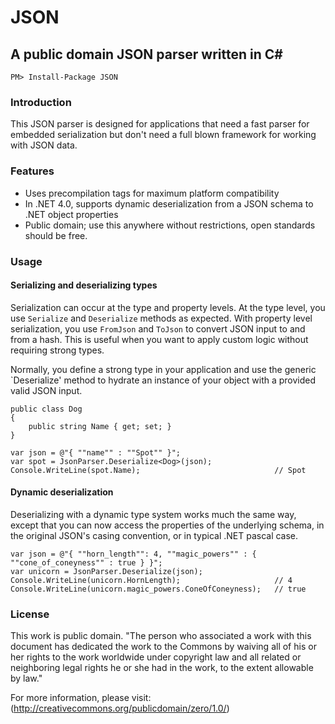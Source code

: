 # JSON
## A public domain JSON parser written in C#

    PM> Install-Package JSON

### Introduction

This JSON parser is designed for applications that need a fast parser for embedded serialization but don't need a full blown framework for working with JSON data. 

### Features

* Uses precompilation tags for maximum platform compatibility
* In .NET 4.0, supports dynamic deserialization from a JSON schema to .NET object properties
* Public domain; use this anywhere without restrictions, open standards should be free.

### Usage

#### Serializing and deserializing types

Serialization can occur at the type and property levels. At the type level, you use `Serialize` and `Deserialize` methods as expected. With property level serialization, you use `FromJson` and `ToJson` to convert JSON input to and from a hash. This is useful when you want to apply custom logic without requiring strong types.

Normally, you define a strong type in your application and use the generic `Deserialize' method to hydrate an instance of your object with a provided valid JSON input.

    public class Dog
    {
        public string Name { get; set; }
    }

    var json = @"{ ""name"" : ""Spot"" }";
    var spot = JsonParser.Deserialize<Dog>(json);
    Console.WriteLine(spot.Name);                              // Spot

#### Dynamic deserialization

Deserializing with a dynamic type system works much the same way, except that you can now access the properties of the underlying schema, in the original JSON's casing convention, or in typical .NET pascal case.

    var json = @"{ ""horn_length"": 4, ""magic_powers"" : { ""cone_of_coneyness"" : true } }";
    var unicorn = JsonParser.Deserialize(json);
    Console.WriteLine(unicorn.HornLength);                     // 4
    Console.WriteLine(unicorn.magic_powers.ConeOfConeyness);   // true

### License
This work is public domain.
"The person who associated a work with this document has 
 dedicated the work to the Commons by waiving all of his
 or her rights to the work worldwide under copyright law
 and all related or neighboring legal rights he or she
 had in the work, to the extent allowable by law."
  
For more information, please visit:
(http://creativecommons.org/publicdomain/zero/1.0/)